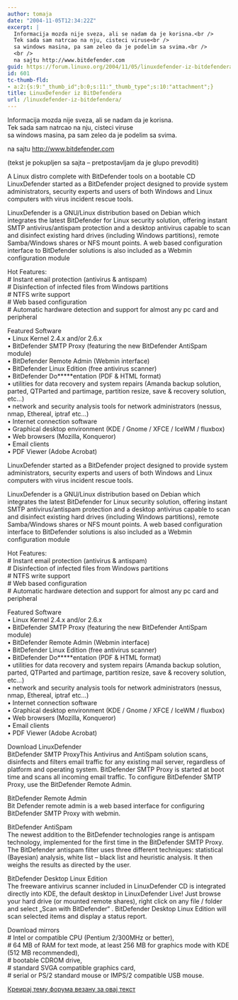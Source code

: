 ```yaml
---
author: tomaja
date: "2004-11-05T12:34:22Z"
excerpt: |
  Informacija mozda nije sveza, ali se nadam da je korisna.<br />
  Tek sada sam natrcao na nju, cisteci viruse<br />
  sa windows masina, pa sam zeleo da je podelim sa svima.<br />
  <br />
  na sajtu http://www.bitdefender.com
guid: https://forum.linuxo.org/2004/11/05/linuxdefender-iz-bitdefendera/
id: 601
tc-thumb-fld:
- a:2:{s:9:"_thumb_id";b:0;s:11:"_thumb_type";s:10:"attachment";}
title: LinuxDefender iz BitDefendera
url: /linuxdefender-iz-bitdefendera/
---
```

Informacija mozda nije sveza, ali se nadam da je korisna.  
Tek sada sam natrcao na nju, cisteci viruse  
sa windows masina, pa sam zeleo da je podelim sa svima.

na sajtu http://www.bitdefender.com<!--break-->

  
(tekst je pokupljen sa sajta &#8211; pretpostavljam da je glupo prevoditi)

A Linux distro complete with BitDefender tools on a bootable CD  
LinuxDefender started as a BitDefender project designed to provide system administrators, security experts and users of both Windows and Linux computers with virus incident rescue tools.

LinuxDefender is a GNU/Linux distribution based on Debian which integrates the latest BitDefender for Linux security solution, offering instant SMTP antivirus/antispam protection and a desktop antivirus capable to scan and disinfect existing hard drives (including Windows partitions), remote Samba/Windows shares or NFS mount points. A web based configuration interface to BitDefender solutions is also included as a Webmin configuration module

Hot Features:  
\# Instant email protection (antivirus & antispam)  
\# Disinfection of infected files from Windows partitions  
\# NTFS write support  
\# Web based configuration  
\# Automatic hardware detection and support for almost any pc card and peripheral

Featured Software  
&#8226; Linux Kernel 2.4.x and/or 2.6.x  
&#8226; BitDefender SMTP Proxy (featuring the new BitDefender AntiSpam module)  
&#8226; BitDefender Remote Admin (Webmin interface)  
&#8226; BitDefender Linux Edition (free antivirus scanner)  
&#8226; BitDefender Do\*****entation (PDF & HTML format)  
&#8226; utilities for data recovery and system repairs (Amanda backup solution, parted, QTParted and partimage, partition resize, save & recovery solution, etc&#8230;)  
&#8226; network and security analysis tools for network administrators (nessus, nmap, Ethereal, iptraf etc&#8230;)  
&#8226; Internet connection software  
&#8226; Graphical desktop environment (KDE / Gnome / XFCE / IceWM / fluxbox)  
&#8226; Web browsers (Mozilla, Konqueror)  
&#8226; Email clients  
&#8226; PDF Viewer (Adobe Acrobat)

LinuxDefender started as a BitDefender project designed to provide system administrators, security experts and users of both Windows and Linux computers with virus incident rescue tools.

LinuxDefender is a GNU/Linux distribution based on Debian which integrates the latest BitDefender for Linux security solution, offering instant SMTP antivirus/antispam protection and a desktop antivirus capable to scan and disinfect existing hard drives (including Windows partitions), remote Samba/Windows shares or NFS mount points. A web based configuration interface to BitDefender solutions is also included as a Webmin configuration module

Hot Features:  
\# Instant email protection (antivirus & antispam)  
\# Disinfection of infected files from Windows partitions  
\# NTFS write support  
\# Web based configuration  
\# Automatic hardware detection and support for almost any pc card and peripheral

Featured Software  
&#8226; Linux Kernel 2.4.x and/or 2.6.x  
&#8226; BitDefender SMTP Proxy (featuring the new BitDefender AntiSpam module)  
&#8226; BitDefender Remote Admin (Webmin interface)  
&#8226; BitDefender Linux Edition (free antivirus scanner)  
&#8226; BitDefender Do\*****entation (PDF & HTML format)  
&#8226; utilities for data recovery and system repairs (Amanda backup solution, parted, QTParted and partimage, partition resize, save & recovery solution, etc&#8230;)  
&#8226; network and security analysis tools for network administrators (nessus, nmap, Ethereal, iptraf etc&#8230;)  
&#8226; Internet connection software  
&#8226; Graphical desktop environment (KDE / Gnome / XFCE / IceWM / fluxbox)  
&#8226; Web browsers (Mozilla, Konqueror)  
&#8226; Email clients  
&#8226; PDF Viewer (Adobe Acrobat)

Download LinuxDefender  
BitDefender SMTP ProxyThis Antivirus and AntiSpam solution scans, disinfects and filters email traffic for any existing mail server, regardless of platform and operating system. BitDefender SMTP Proxy is started at boot time and scans all incoming email traffic. To configure BitDefender SMTP Proxy, use the BitDefender Remote Admin.

BitDefender Remote Admin  
Bit Defender remote admin is a web based interface for configuring BitDefender SMTP Proxy with webmin.

BitDefender AntiSpam  
The newest addition to the BitDefender technologies range is antispam technology, implemented for the first time in the BitDefender SMTP Proxy.  
The BitDefender antispam filter uses three different techniques: statistical (Bayesian) analysis, white list &#8211; black list and heuristic analysis. It then weighs the results as directed by the user.

BitDefender Desktop Linux Edition  
The freeware antivirus scanner included in LinuxDefender CD is integrated directly into KDE, the default desktop in LinuxDefender Live! Just browse your hard drive (or mounted remote shares), right click on any file / folder and select &#8222;Scan with BitDefender&#8220; . BitDefender Desktop Linux Edition will scan selected items and display a status report.

Download mirrors  
\# Intel or compatible CPU (Pentium 2/300MHz or better),  
\# 64 MB of RAM for text mode, at least 256 MB for graphics mode with KDE (512 MB recommended),  
\# bootable CDROM drive,  
\# standard SVGA compatible graphics card,  
\# serial or PS/2 standard mouse or IMPS/2 compatible USB mouse.

[Креирај тему форума везану за овај текст](https://linuxo.org/nova-tema-na-forumu/?se_pid=601)